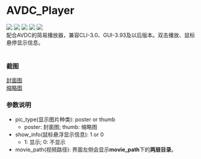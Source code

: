 # AVDC_Player
<a title="Hits" target="_blank" href="https://github.com/moyy996/avdc_player"><img src="https://hits.b3log.org/moyy996/AVDC_Player.svg"></a>
![](https://img.shields.io/badge/build-passing-brightgreen.svg?style=flat-square)
![](https://img.shields.io/github/downloads/moyy996/avdc_player/total.svg?style=flat-square)
![](https://img.shields.io/github/release/moyy996/avdc_player.svg?style=flat-square)
![](https://img.shields.io/badge/Python-3.7-yellow.svg?style=flat-square&logo=python)<br>
 配合AVDC的简易播放器，兼容CLI-3.0、GUI-3.93及以后版本。双击播放、鼠标悬停显示信息。<br><br>
 
### 截图
[封面图](https://www.s2tu.com/images/2020/04/02/AVDC_Player_postere637510ce3c4823b.png)<br>
[缩略图](https://www.s2tu.com/images/2020/04/02/AVDC_Player_thumb2828697cbd5b7d9b.png)<br>

### 参数说明
* pic_type(显示图片种类): poster or thumb <br>
    * poster: 封面图; thumb: 缩略图 <br>
* show_info(鼠标悬浮显示信息): 1 or 0 <br>
    * 1: 显示; 0: 不显示 <br>
* movie_path(视频路径): 界面左侧会显示**movie_path**下的**两层目录**。

